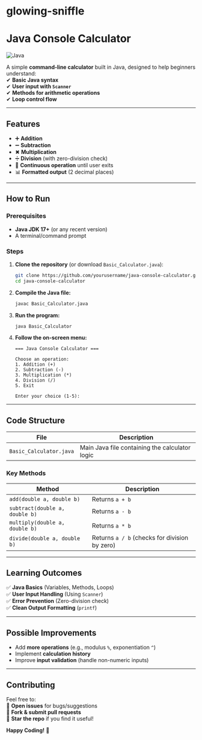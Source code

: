 # glowing-sniffle
# **Java Console Calculator**  

![Java](https://img.shields.io/badge/Java-17%2B-blue)  

A simple **command-line calculator** built in Java, designed to help beginners understand:  
✔ **Basic Java syntax**  
✔ **User input with `Scanner`**  
✔ **Methods for arithmetic operations**  
✔ **Loop control flow**  

---

## **Features**  
- ➕ **Addition**  
- ➖ **Subtraction**  
- ✖ **Multiplication**  
- ➗ **Division** (with zero-division check)  
- 🔄 **Continuous operation** until user exits  
- 📊 **Formatted output** (2 decimal places)  

---

## **How to Run**  

### **Prerequisites**  
- **Java JDK 17+** (or any recent version)  
- A terminal/command prompt  

### **Steps**  
1. **Clone the repository** (or download `Basic_Calculator.java`):  
   ```sh
   git clone https://github.com/yourusername/java-console-calculator.git
   cd java-console-calculator
   ```
2. **Compile the Java file:**  
   ```sh
   javac Basic_Calculator.java
   ```
3. **Run the program:**  
   ```sh
   java Basic_Calculator
   ```
4. **Follow the on-screen menu:**  
   ```
   === Java Console Calculator ===

   Choose an operation:
   1. Addition (+)
   2. Subtraction (-)
   3. Multiplication (*)
   4. Division (/)
   5. Exit

   Enter your choice (1-5): 
   ```

---

## **Code Structure**  
| File | Description |
|------|------------|
| `Basic_Calculator.java` | Main Java file containing the calculator logic |

### **Key Methods**  
| Method | Description |
|--------|-------------|
| `add(double a, double b)` | Returns `a + b` |
| `subtract(double a, double b)` | Returns `a - b` |
| `multiply(double a, double b)` | Returns `a * b` |
| `divide(double a, double b)` | Returns `a / b` (checks for division by zero) |

---

## **Learning Outcomes**  
✅ **Java Basics** (Variables, Methods, Loops)  
✅ **User Input Handling** (Using `Scanner`)  
✅ **Error Prevention** (Zero-division check)  
✅ **Clean Output Formatting** (`printf`)  

---

## **Possible Improvements**  
- Add **more operations** (e.g., modulus `%`, exponentiation `^`)  
- Implement **calculation history**  
- Improve **input validation** (handle non-numeric inputs)  

---

## **Contributing**  
Feel free to:  
🔹 **Open issues** for bugs/suggestions  
🔹 **Fork & submit pull requests**  
🔹 **Star the repo** if you find it useful!  

**Happy Coding!** 🚀



